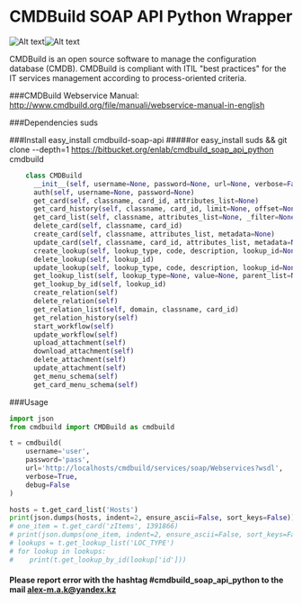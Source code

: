 # CMDBuild SOAP API Python Wrapper
![Alt text](http://www.cmdbuild.org/logo.png)![Alt text](https://www.python.org/static/opengraph-icon-200x200.png)

CMDBuild is an open source software to manage the configuration database (CMDB).
CMDBuild is compliant with ITIL "best practices" for the IT services management according to process-oriented criteria.

###CMDBuild Webservice Manual:
	 http://www.cmdbuild.org/file/manuali/webservice-manual-in-english
   
###Dependencies
	suds
   
###Install
	easy_install cmdbuild-soap-api
#####or 
	easy_install suds && git clone --depth=1 https://bitbucket.org/enlab/cmdbuild_soap_api_python cmdbuild
   
```python
    class CMDBuild
      __init__(self, username=None, password=None, url=None, verbose=False, debug=False)
      auth(self, username=None, password=None)
      get_card(self, classname, card_id, attributes_list=None)
      get_card_history(self, classname, card_id, limit=None, offset=None)
      get_card_list(self, classname, attributes_list=None, _filter=None, filter_sq_operator=None, order_type=None, limit=None, offset=None, full_text_query=None, cql_query=None, cql_query_parameters=None)
      delete_card(self, classname, card_id)
      create_card(self, classname, attributes_list, metadata=None)
      update_card(self, classname, card_id, attributes_list, metadata=None, begin_date=None)
      create_lookup(self, lookup_type, code, description, lookup_id=None, notes=None, parent_id=None, position=None)
      delete_lookup(self, lookup_id)
      update_lookup(self, lookup_type, code, description, lookup_id=None, notes=None, parent_id=None, position=None)
      get_lookup_list(self, lookup_type=None, value=None, parent_list=None)
      get_lookup_by_id(self, lookup_id)
      create_relation(self)
      delete_relation(self)
      get_relation_list(self, domain, classname, card_id)
      get_relation_history(self)
      start_workflow(self)
      update_workflow(self)
      upload_attachment(self)
      download_attachment(self)
      delete_attachment(self)
      update_attachment(self)
      get_menu_schema(self)
      get_card_menu_schema(self)
```

###Usage
```python
import json
from cmdbuild import CMDBuild as cmdbuild

t = cmdbuild(
    username='user',
    password='pass',
    url='http://localhosts/cmdbuild/services/soap/Webservices?wsdl',
    verbose=True,
    debug=False
)

hosts = t.get_card_list('Hosts')
print(json.dumps(hosts, indent=2, ensure_ascii=False, sort_keys=False))
# one_item = t.get_card('zItems', 1391866)
# print(json.dumps(one_item, indent=2, ensure_ascii=False, sort_keys=False))
# lookups = t.get_lookup_list('LOC_TYPE')
# for lookup in lookups:
#    print(t.get_lookup_by_id(lookup['id']))
```

#### Please report error with the hashtag **#cmdbuild_soap_api_python** to the mail <alex-m.a.k@yandex.kz>

